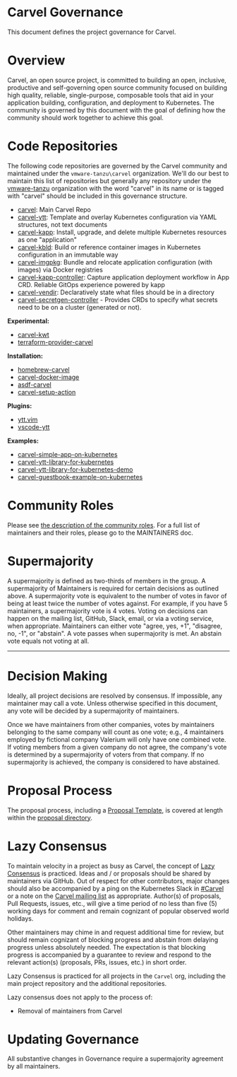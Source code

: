 # Carvel Governance
This document defines the project governance for Carvel.

# Overview
Carvel, an open source project, is committed to building an open, inclusive, productive and self-governing open source community focused on building high quality, reliable, single-purpose, composable tools that aid in your application building, configuration, and deployment to Kubernetes. The community is governed by this document with the goal of defining how the community should work together to achieve this goal.

# Code Repositories
The following code repositories are governed by the Carvel community and maintained under the `vmware-tanzu\carvel` organization. We'll do our best to maintain this list of repositories but generally any repository under the [vmware-tanzu](https://github.com/vmware-tanzu/) organization with the word "carvel" in its name or is tagged with "carvel" should be included in this governance structure.

* [carvel](https://github.com/vmware-tanzu/carvel): Main Carvel Repo
* [carvel-ytt](https://github.com/carvel-dev/ytt): Template and overlay Kubernetes configuration via YAML structures, not text documents
* [carvel-kapp](https://github.com/carvel-dev/kapp): Install, upgrade, and delete multiple Kubernetes resources as one "application"
* [carvel-kbld](https://github.com/carvel-dev/kbld): Build or reference container images in Kubernetes configuration in an immutable way
* [carvel-imgpkg](https://github.com/carvel-dev/imgpkg): Bundle and relocate application configuration (with images) via Docker registries
* [carvel-kapp-controller](https://github.com/carvel-dev/kapp-controller): Capture application deployment workflow in App CRD. Reliable GitOps experience powered by kapp
* [carvel-vendir](https://github.com/carvel-dev/vendir): Declaratively state what files should be in a directory
* [carvel-secretgen-controller](https://github.com/carvel-dev/secretgen-controller) - Provides CRDs to specify what secrets need to be on a cluster (generated or not).

**Experimental:**
* [carvel-kwt](https://github.com/carvel-dev/kwt)
* [terraform-provider-carvel](https://github.com/vmware-tanzu/terraform-provider-carvel)

**Installation:**
* [homebrew-carvel](https://github.com/vmware-tanzu/homebrew-carvel)
* [carvel-docker-image](https://github.com/carvel-dev/docker-image)
* [asdf-carvel](https://github.com/vmware-tanzu/asdf-carvel)
* [carvel-setup-action](https://github.com/carvel-dev/setup-action)

**Plugins:**
* [ytt.vim](https://github.com/vmware-tanzu/ytt.vim)
* [vscode-ytt](https://github.com/vmware-tanzu/vscode-ytt)

**Examples:**
* [carvel-simple-app-on-kubernetes](https://github.com/carvel-dev/simple-app-on-kubernetes)
* [carvel-ytt-library-for-kubernetes](https://github.com/carvel-dev/ytt-library-for-kubernetes)
* [carvel-ytt-library-for-kubernetes-demo](https://github.com/carvel-dev/ytt-library-for-kubernetes-demo)
* [carvel-guestbook-example-on-kubernetes](https://github.com/carvel-dev/ytt-library-for-kubernetes-demo)

# Community Roles
Please see [the description of the community roles](processes/community-membership.md). For a full list of maintainers and their roles, please go to the MAINTAINERS doc.

# Supermajority
A supermajority is defined as two-thirds of members in the group. A supermajority of Maintainers is required for certain decisions as outlined above. A supermajority vote is equivalent to the number of votes in favor of being at least twice the number of votes against. For example, if you have 5 maintainers, a supermajority vote is 4 votes. Voting on decisions can happen on the mailing list, GitHub, Slack, email, or via a voting service, when appropriate. Maintainers can either vote "agree, yes, +1", "disagree, no, -1", or "abstain". A vote passes when supermajority is met. An abstain vote equals not voting at all.

---
# Decision Making
Ideally, all project decisions are resolved by consensus. If impossible, any maintainer may call a vote. Unless otherwise specified in this document, any vote will be decided by a supermajority of maintainers.

Once we have maintainers from other companies, votes by maintainers belonging to the same company will count as one vote; e.g., 4 maintainers employed by fictional company Valerium will only have one combined vote. If voting members from a given company do not agree, the company's vote is determined by a supermajority of voters from that company. If no supermajority is achieved, the company is considered to have abstained.

# Proposal Process
The proposal process, including a [Proposal Template](https://github.com/vmware-tanzu/carvel/tree/develop/proposals#proposal-template), is covered at length within the [proposal directory](https://github.com/vmware-tanzu/carvel/tree/develop/proposals).

# Lazy Consensus
To maintain velocity in a project as busy as Carvel, the concept of [Lazy Consensus](http://en.osswiki.info/concepts/lazy_consensus) is practiced. Ideas and / or proposals should be shared by maintainers via GitHub. Out of respect for other contributors, major changes should also be accompanied by a ping on the Kubernetes Slack in [#Carvel](https://kubernetes.slack.com/archives/CH8KCCKA5) or a note on the [Carvel mailing list](carvel-dev@googlegroups.com) as appropriate. Author(s) of proposals, Pull Requests, issues, etc., will give a time period of no less than five (5) working days for comment and remain cognizant of popular observed world holidays.

Other maintainers may chime in and request additional time for review, but should remain cognizant of blocking progress and abstain from delaying progress unless absolutely needed. The expectation is that blocking progress is accompanied by a guarantee to review and respond to the relevant action(s) (proposals, PRs, issues, etc.) in short order.

Lazy Consensus is practiced for all projects in the `Carvel` org, including the main project repository and the additional repositories.

Lazy consensus does not apply to the process of:
* Removal of maintainers from Carvel

# Updating Governance
All substantive changes in Governance require a supermajority agreement by all maintainers.
